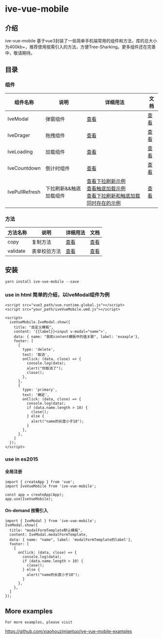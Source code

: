 # ive-vue-mobile

## 介绍 
ive-vue-mobile 基于vue3封装了一些简单手机端常用的组件和方法，库的总大小为400kb+，推荐使用按需引入的方法，方便Tree-Sharking。更多组件还在完善中，敬请期待。
## 目录
### 组件

<table style="border-collapse: collapse;">
<thead>
  <tr>
    <th>组件名称</th>
    <th>说明</th>
    <th>详细用法</th>
    <th>文档</th>
  </tr>
</thead>
<tbody>
  <tr>
    <td>
      IveModal
    </td>
    <td>
      弹窗组件
    </td>
    <td>
      <a href="https://github.com/xiaohouzimiantuo/ive-vue-mobile-examples/blob/master/examples/Modal.vue">查看</a>
    </td>
    <td>
      <a href="https://github.com/xiaohouzimiantuo/ive-vue-mobile-examples/blob/master/Documentations/IveModal.md">查看</a>
    </td>
  </tr>
  <tr>
    <td>
      IveDrager
    </td>
    <td>
      拖拽组件
    </td>
    <td>
      <a href="https://github.com/xiaohouzimiantuo/ive-vue-mobile-examples/blob/master/examples/Drager.vue">查看</a>
    </td>
    <td>
      <a href="https://github.com/xiaohouzimiantuo/ive-vue-mobile-examples/blob/master/Documentations/IveDrager.md">查看</a>
    </td>
  </tr>
  <tr>
    <td>
      IveLoading
    </td>
    <td>
      加载组件
    </td>
    <td>
      <a href="https://github.com/xiaohouzimiantuo/ive-vue-mobile-examples/blob/master/examples/Loading.vue">查看</a>
    </td>
    <td>
      <a href="https://github.com/xiaohouzimiantuo/ive-vue-mobile-examples/blob/master/Documentations/IveLoading.md">查看</a>
    </td>
  </tr>
  <tr>
    <td>
      IveCountdown
    </td>
    <td>
      倒计时组件
    </td>
    <td>
      <a href="https://github.com/xiaohouzimiantuo/ive-vue-mobile-examples/blob/master/examples/Countdown.vue">查看</a>
    </td>
    <td>
      <a href="https://github.com/xiaohouzimiantuo/ive-vue-mobile-examples/blob/master/Documentations/IveCountdown.md">查看</a>
    </td>
  </tr>
  <tr>
    <td>
      IvePullRefresh
    </td>
    <td>
      下拉刷新&&触底加载组件
    </td>
    <td>
      <a href="https://github.com/xiaohouzimiantuo/ive-vue-mobile-examples/blob/master/examples/PullRefresh.vue">查看下拉刷新示例</a> <br>
      <a href="https://github.com/xiaohouzimiantuo/ive-vue-mobile-examples/blob/master/examples/LoadMore.vue">查看触底加载示例</a> <br>
  <a target="_blank" href="https://github.com/xiaohouzimiantuo/ive-vue-mobile-examples/blob/master/examples/PullAndDown.vue">查看下拉刷新和触底加载同时存在的示例</a>
    </td>
    <td>
      <a href="https://github.com/xiaohouzimiantuo/ive-vue-mobile-examples/blob/master/Documentations/IvePullRefresh.md">查看</a>
    </td>
  </tr>
</tbody>
</table>

### 方法
<table style="border-collapse: collapse;">
<thead>
  <tr>
    <th>方法名称</th>
    <th>说明</th>
    <th>详细用法</th>
    <th>文档</th>
  </tr>
</thead>
<tbody>
  <tr>
    <td>
      copy
    </td>
    <td>
      复制方法
    </td>
    <td>
      <a href="https://github.com/xiaohouzimiantuo/ive-vue-mobile-examples/blob/master/examples/Copy.vue">查看</a>
    </td>
    <td>
      <a target="_blank" href="https://github.com/xiaohouzimiantuo/ive-vue-mobile-examples/blob/master/Documentations/methods.md">查看</a>
    </td>
  </tr>
  <tr>
    <td>
      validate
    </td>
    <td>
      表单校验方法
    </td>
    <td>
      <a href="https://github.com/xiaohouzimiantuo/ive-vue-mobile-examples/blob/master/examples/Validate.vue">查看</a> 
    </td>
    <td>
      <a href="https://github.com/xiaohouzimiantuo/ive-vue-mobile-examples/blob/master/Documentations/methods.md">查看</a>
    </td>
  </tr>
 
</tbody>
</table>

## 安装
```
yarn install ive-vue-mobile --save
```

### use in html 简单的介绍，以IveModal组件为例
```
<script src="vue3_path/vue.runtime.global.js"></script>
<script src="your_path/iveVueMobile.umd.js"></script>

<script>
  iveVueMobile.IveModal.show({
    title: "自定义模板",
    content: '{{label}}<input v-modal="name">',
    data: { name: "我和content模板中的值关联", label: 'exaxple'},
    footer: [
      {
        type: 'delete',
        text: '取消',
        onClick: (data, close) => {
          console.log(data);
          alert("你取消了");
          close();
        },
      },
      {
        type: 'primary',
        text: '确定',
        onClick: (data, close) => {
          console.log(data);
          if (data.name.length > 18) {
            close();
          } else {
            alert("name的长度小于18");
          }
        },
      },
    ]
  });
</script>

```
### use in es2015 
#### 全局注册
```
import { createApp } from 'vue';
import IveVueMobile from 'ive-vue-mobile';

const app = createApp(App);
app.use(IveVueMobile);
```
#### On-demand 按需引入

```
import { IveModal } from 'ive-vue-mobile';
IveModal.show({
  title: "modalFormTemplate默认模板",
  content: IveModal.modalFormTemplate,
  data: { name: "name", label: 'modalFormTemplate的label'},
  footer: [
    {
      onClick: (data, close) => {
        console.log(data);
        if (data.name.length > 10) {
          close();
        } else {
          alert("name的长度小于10");
        }
      },
    },
  ]
});
```

## More examples

```
For more examples, please visit 
```
<a target="_blank" href="https://github.com/xiaohouzimiantuo/ive-vue-mobile-examples">https://github.com/xiaohouzimiantuo/ive-vue-mobile-examples</a>
